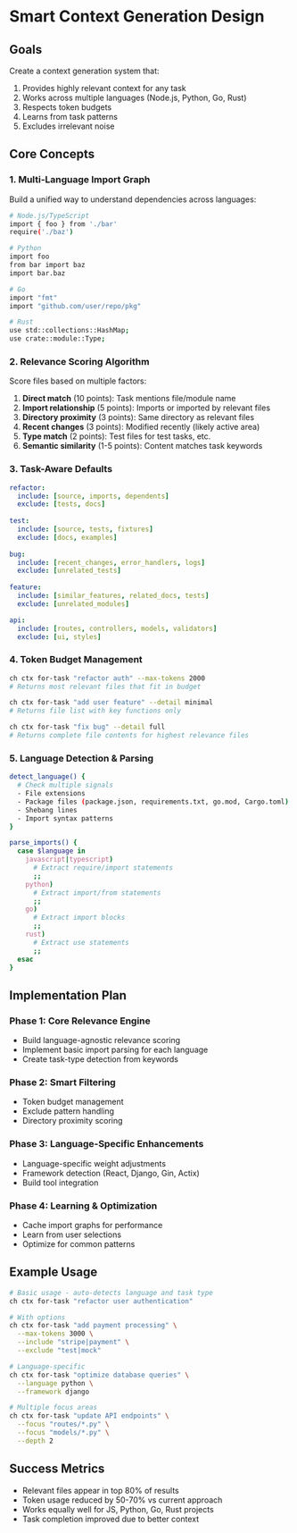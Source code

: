 # Smart Context Generation Design

## Goals
Create a context generation system that:
1. Provides highly relevant context for any task
2. Works across multiple languages (Node.js, Python, Go, Rust)
3. Respects token budgets
4. Learns from task patterns
5. Excludes irrelevant noise

## Core Concepts

### 1. Multi-Language Import Graph
Build a unified way to understand dependencies across languages:

```bash
# Node.js/TypeScript
import { foo } from './bar'
require('./baz')

# Python
import foo
from bar import baz
import bar.baz

# Go
import "fmt"
import "github.com/user/repo/pkg"

# Rust
use std::collections::HashMap;
use crate::module::Type;
```

### 2. Relevance Scoring Algorithm
Score files based on multiple factors:

1. **Direct match** (10 points): Task mentions file/module name
2. **Import relationship** (5 points): Imports or imported by relevant files
3. **Directory proximity** (3 points): Same directory as relevant files
4. **Recent changes** (3 points): Modified recently (likely active area)
5. **Type match** (2 points): Test files for test tasks, etc.
6. **Semantic similarity** (1-5 points): Content matches task keywords

### 3. Task-Aware Defaults

```yaml
refactor:
  include: [source, imports, dependents]
  exclude: [tests, docs]
  
test:
  include: [source, tests, fixtures]
  exclude: [docs, examples]
  
bug:
  include: [recent_changes, error_handlers, logs]
  exclude: [unrelated_tests]
  
feature:
  include: [similar_features, related_docs, tests]
  exclude: [unrelated_modules]

api:
  include: [routes, controllers, models, validators]
  exclude: [ui, styles]
```

### 4. Token Budget Management

```bash
ch ctx for-task "refactor auth" --max-tokens 2000
# Returns most relevant files that fit in budget

ch ctx for-task "add user feature" --detail minimal
# Returns file list with key functions only

ch ctx for-task "fix bug" --detail full
# Returns complete file contents for highest relevance files
```

### 5. Language Detection & Parsing

```bash
detect_language() {
  # Check multiple signals
  - File extensions
  - Package files (package.json, requirements.txt, go.mod, Cargo.toml)
  - Shebang lines
  - Import syntax patterns
}

parse_imports() {
  case $language in
    javascript|typescript)
      # Extract require/import statements
      ;;
    python)
      # Extract import/from statements
      ;;
    go)
      # Extract import blocks
      ;;
    rust)
      # Extract use statements
      ;;
  esac
}
```

## Implementation Plan

### Phase 1: Core Relevance Engine
- Build language-agnostic relevance scoring
- Implement basic import parsing for each language
- Create task-type detection from keywords

### Phase 2: Smart Filtering
- Token budget management
- Exclude pattern handling
- Directory proximity scoring

### Phase 3: Language-Specific Enhancements
- Language-specific weight adjustments
- Framework detection (React, Django, Gin, Actix)
- Build tool integration

### Phase 4: Learning & Optimization
- Cache import graphs for performance
- Learn from user selections
- Optimize for common patterns

## Example Usage

```bash
# Basic usage - auto-detects language and task type
ch ctx for-task "refactor user authentication"

# With options
ch ctx for-task "add payment processing" \
  --max-tokens 3000 \
  --include "stripe|payment" \
  --exclude "test|mock"

# Language-specific
ch ctx for-task "optimize database queries" \
  --language python \
  --framework django

# Multiple focus areas
ch ctx for-task "update API endpoints" \
  --focus "routes/*.py" \
  --focus "models/*.py" \
  --depth 2
```

## Success Metrics
- Relevant files appear in top 80% of results
- Token usage reduced by 50-70% vs current approach
- Works equally well for JS, Python, Go, Rust projects
- Task completion improved due to better context